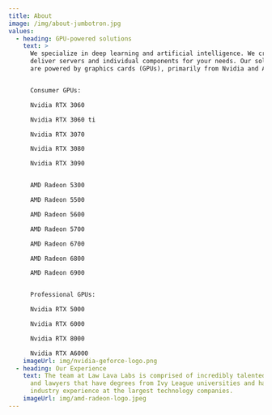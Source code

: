 ```yaml
---
title: About
image: /img/about-jumbotron.jpg
values:
  - heading: GPU-powered solutions
    text: >
      We specialize in deep learning and artificial intelligence. We create and
      deliver servers and individual components for your needs. Our solutions
      are powered by graphics cards (GPUs), primarily from Nvidia and AMD:


      Consumer GPUs:

      Nvidia RTX 3060

      Nvidia RTX 3060 ti

      Nvidia RTX 3070

      Nvidia RTX 3080

      Nvidia RTX 3090


      AMD Radeon 5300

      AMD Radeon 5500

      AMD Radeon 5600

      AMD Radeon 5700

      AMD Radeon 6700

      AMD Radeon 6800

      AMD Radeon 6900


      Professional GPUs:

      Nvidia RTX 5000

      Nvidia RTX 6000

      Nvidia RTX 8000

      Nvidia RTX A6000
    imageUrl: img/nvidia-geforce-logo.png
  - heading: Our Experience
    text: The team at Law Lava Labs is comprised of incredibly talented engineers
      and lawyers that have degrees from Ivy League universities and have
      industry experience at the largest technology companies.
    imageUrl: img/amd-radeon-logo.jpeg
---
```

